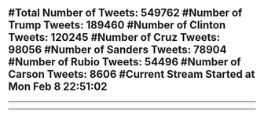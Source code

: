 #Total Number of Tweets: 549762 
#Number of Trump Tweets: 189460
#Number of Clinton Tweets: 120245
#Number of Cruz Tweets: 98056
#Number of Sanders Tweets: 78904
#Number of Rubio Tweets: 54496
#Number of Carson Tweets: 8606
#Current Stream Started at Mon Feb  8 22:51:02
---
---
---
